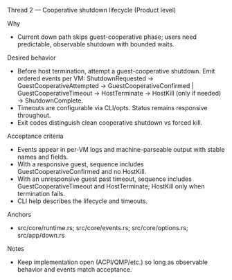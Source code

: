 Thread 2 — Cooperative shutdown lifecycle (Product level)

Why
- Current down path skips guest-cooperative phase; users need predictable, observable shutdown with bounded waits.

Desired behavior
- Before host termination, attempt a guest-cooperative shutdown. Emit ordered events per VM:
  ShutdownRequested → GuestCooperativeAttempted → GuestCooperativeConfirmed | GuestCooperativeTimeout → HostTerminate → HostKill (only if needed) → ShutdownComplete.
- Timeouts are configurable via CLI/opts. Status remains responsive throughout.
- Exit codes distinguish clean cooperative shutdown vs forced kill.

Acceptance criteria
- Events appear in per-VM logs and machine-parseable output with stable names and fields.
- With a responsive guest, sequence includes GuestCooperativeConfirmed and no HostKill.
- With an unresponsive guest past timeout, sequence includes GuestCooperativeTimeout and HostTerminate; HostKill only when termination fails.
- CLI help describes the lifecycle and timeouts.

Anchors
- src/core/runtime.rs; src/core/events.rs; src/core/options.rs; src/app/down.rs

Notes
- Keep implementation open (ACPI/QMP/etc.) so long as observable behavior and events match acceptance.